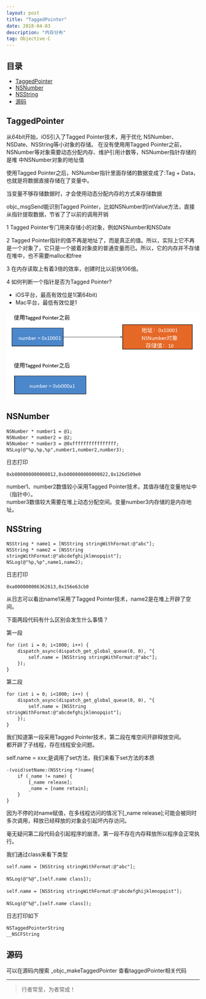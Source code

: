 ```yaml
---
layout: post
title: "TaggedPointer"
date: 2018-04-03
description: "内存分布"
tag: Objective-C
---
```



## 目录
- [TaggedPointer](#content1)   
- [NSNumber](#content2)   
- [NSString](#content3)   
- [源码](#content4)   


<!-- ************************************************ -->
## <a id="content1">TaggedPointer</a>

从64bit开始，iOS引⼊了Tagged Pointer技术，用于优化 NSNumber、NSDate、NSString等小对象的存储。
在没有使⽤用Tagged Pointer之前， NSNumber等对象需要动态分配内存、维护引⽤计数等，NSNumber指针存储的是堆
中NSNumber对象的地址值

使用Tagged Pointer之后，NSNumber指针里⾯存储的数据变成了:Tag + Data，也就是将数据直接存储在了变量中。

当变量不够存储数据时，才会使用动态分配内存的方式来存储数据

objc_msgSend能识别Tagged Pointer，⽐如NSNumber的intValue方法，直接从指针提取数据，节省了了以前的调用开销

1 Tagged Pointer专⻔用来存储小的对象，例如NSNumber和NSDate

2 Tagged Pointer指针的值不再是地址了，而是真正的值。所以，实际上它不再 是一个对象了，它只是一个披着对象皮的普通变量而已。所以，它的内存并不存储 在堆中，也不需要malloc和free

3 在内存读取上有着3倍的效率，创建时比以前快106倍。

4 如何判断⼀个指针是否为Tagged Pointer?    
- iOS平台，最高有效位是1(第64bit)    
- Mac平台，最低有效位是1    

<img src="/images/underlying/other3.png" alt="img">


<!-- ************************************************ -->
## <a id="content2">NSNumber</a>


```objc
NSNumber * number1 = @1;
NSNumber * number2 = @2;
NSNumber * number3 = @0xffffffffffffffff;
NSLog(@"%p,%p,%p",number1,number2,number3);
```

日志打印
```objc
0xb000000000000012,0xb000000000000022,0x126d509e0
```

number1、number2数值较小采用Tagged Pointer技术，其值存储在变量地址中（指针中）。      
number3数值较大需要在堆上动态分配空间。变量number3内存储的是内存地址。      



<!-- ************************************************ -->
## <a id="content3">NSString</a>

```objc
NSString * name1 = [NSString stringWithFormat:@"abc"];
NSString * name2 = [NSString stringWithFormat:@"abcdefghijklmnopqist"];
NSLog(@"%p,%p",name1,name2);
```

日志打印
```objc
0xa000000006362613,0x156e63cb0
```
从日志可以看出name1采用了Tagged Pointer技术，name2是在堆上开辟了空间。


下面两段代码有什么区别会发生什么事情？

第一段
```objc
for (int i = 0; i<1000; i++) {
    dispatch_async(dispatch_get_global_queue(0, 0), ^{
        self.name = [NSString stringWithFormat:@"abc"];
    });
}
```

第二段
```objc
for (int i = 0; i<1000; i++) {
    dispatch_async(dispatch_get_global_queue(0, 0), ^{
        self.name = [NSString stringWithFormat:@"abcdefghijklmnopqist"];
    });
}
```

我们知道第一段采用Tagged Pointer技术，第二段在堆空间开辟释放空间。     
都开辟了子线程，存在线程安全问题。     

self.name = xxx;是调用了set方法，我们来看下set方法的本质

```objc
-(void)setName:(NSString *)name{
    if (_name != name) {
        [_name release];
        _name = [name retain];
    }
}
```

因为不停的对name赋值，在多线程访问的情况下[_name release];可能会被同时多次调用，释放已经释放的对象会引起坏内存访问。

毫无疑问第二段代码会引起程序的崩溃，第一段不存在内存释放所以程序会正常执行。

我们通过class来看下类型
```objc
self.name = [NSString stringWithFormat:@"abc"];

NSLog(@"%@",[self.name class]);

self.name = [NSString stringWithFormat:@"abcdefghijklmnopqist"];

NSLog(@"%@",[self.name class]);
```

日志打印如下
```objc
NSTaggedPointerString
__NSCFString
```

<!-- ************************************************ -->
## <a id="content4">源码</a>

可以在源码内搜索 _objc_makeTaggedPointer 查看taggedPointer相关代码


----------
>  行者常至，为者常成！


